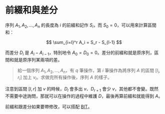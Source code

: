# 前綴和與差分

序列 $A_1,A_2,\dots,A_n$ 的長度為 $i$ 的前綴和記作 $S_i$，而 $S_0=0$，可以用來計算區間和：

$$ \sum_{i=l}^r A_i = S_r - S_{l-1} $$

而差分 $D_i$ 是 $A_i-A_{i-1}$，特別地令 $A_0=D_0=0$。差分的前綴和就是原序列，區間和就是原序列某兩項的差。

> 給一個序列 $A_1,A_2,\dots,A_n$，有 $q$ 筆操作，第 $i$ 筆操作為將序列 $A$ 的區間 $[l_i, r_i]$ 加上 $v_i$。求做完所有操作後，序列 $A$ 的樣子。

注意到區間 $[l,r]$ 加 $v$ 的時候，$D_l$ 會多出 $v$、$D_{r+1}$ 會少 $v$，其他都不會變。既然不需要中途詢問，那就可以在操作的過程中維護 $D$，最後再算前綴和就能得到 $A$。

前綴和跟差分如果要帶修改，可以搭配 [BIT](/fenwick-tree)。